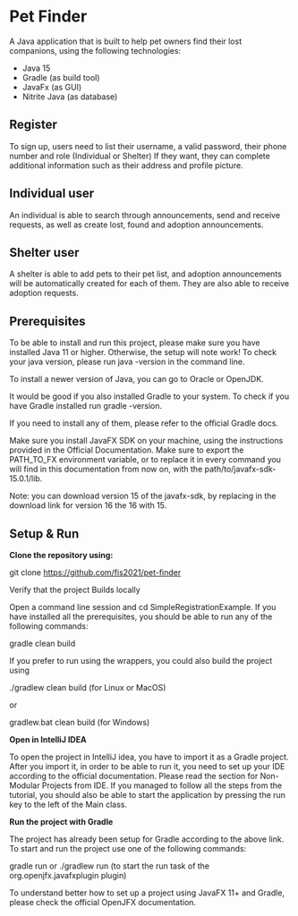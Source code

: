 # Pet Finder
A Java application that is built to help pet owners find their lost companions, using the following technologies:
* Java 15
* Gradle (as build tool)
* JavaFx (as GUI)
* Nitrite Java (as database)
## Register
To sign up, users need to list their username, a valid password, their phone number and role (Individual or Shelter)
If they want, they can complete additional information such as their address and profile picture.
## Individual user
An individual is able to search through announcements, send and receive requests, as well as create lost, found and adoption announcements.
## Shelter user
A shelter is able to add pets to their pet list, and adoption announcements will be automatically created for each of them. They are also able to receive adoption requests.
## Prerequisites
To be able to install and run this project, please make sure you have installed Java 11 or higher. Otherwise, the setup will note work! To check your java version, please run java -version in the command line.

To install a newer version of Java, you can go to Oracle or OpenJDK.

It would be good if you also installed Gradle to your system. To check if you have Gradle installed run gradle -version.

If you need to install any of them, please refer to the official Gradle docs.

Make sure you install JavaFX SDK on your machine, using the instructions provided in the Official Documentation. Make sure to export the PATH_TO_FX environment variable, or to replace it in every command you will find in this documentation from now on, with the path/to/javafx-sdk-15.0.1/lib.

Note: you can download version 15 of the javafx-sdk, by replacing in the download link for version 16 the 16 with 15.
## Setup & Run
**Clone the repository using:**

git clone https://github.com/fis2021/pet-finder

Verify that the project Builds locally

Open a command line session and cd SimpleRegistrationExample. If you have installed all the prerequisites, you should be able to run any of the following commands:


gradle clean build

If you prefer to run using the wrappers, you could also build the project using


./gradlew clean build (for Linux or MacOS)

or

gradlew.bat clean build (for Windows)

**Open in IntelliJ IDEA**

To open the project in IntelliJ idea, you have to import it as a Gradle project. After you import it, in order to be able to run it, you need to set up your IDE according to the official documentation. Please read the section for Non-Modular Projects from IDE. If you managed to follow all the steps from the tutorial, you should also be able to start the application by pressing the run key to the left of the Main class.


**Run the project with Gradle**

The project has already been setup for Gradle according to the above link. To start and run the project use one of the following commands:


gradle run or ./gradlew run (to start the run task of the org.openjfx.javafxplugin plugin)

To understand better how to set up a project using JavaFX 11+ and Gradle, please check the official OpenJFX documentation.


